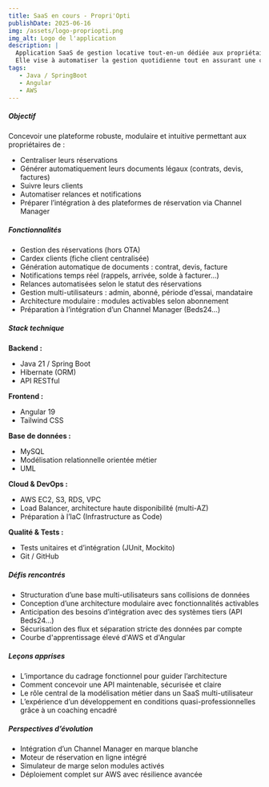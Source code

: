 ```yaml
---
title: SaaS en cours - Propri'Opti
publishDate: 2025-06-16
img: /assets/logo-propriopti.png 
img_alt: Logo de l'application
description: |
  Application SaaS de gestion locative tout-en-un dédiée aux propriétaires de gîtes, chambres d’hôtes et locations touristiques.  
  Elle vise à automatiser la gestion quotidienne tout en assurant une cohérence métier et une évolutivité technique.
tags:
   - Java / SpringBoot
   - Angular
   - AWS
---
```

##### Objectif

Concevoir une plateforme robuste, modulaire et intuitive permettant aux propriétaires de :

* Centraliser leurs réservations
* Générer automatiquement leurs documents légaux (contrats, devis, factures)
* Suivre leurs clients
* Automatiser relances et notifications
* Préparer l’intégration à des plateformes de réservation via Channel Manager



##### Fonctionnalités

* Gestion des réservations (hors OTA)
* Cardex clients (fiche client centralisée)
* Génération automatique de documents : contrat, devis, facture
* Notifications temps réel (rappels, arrivée, solde à facturer…)
* Relances automatisées selon le statut des réservations
* Gestion multi-utilisateurs : admin, abonné, période d’essai, mandataire
* Architecture modulaire : modules activables selon abonnement
* Préparation à l’intégration d’un Channel Manager (Beds24…)



##### Stack technique

**Backend :**
* Java 21 / Spring Boot
* Hibernate (ORM)
* API RESTful

**Frontend :**
* Angular 19
* Tailwind CSS

**Base de données :**
* MySQL 
* Modélisation relationnelle orientée métier 
* UML

**Cloud & DevOps :**
* AWS EC2, S3, RDS, VPC
* Load Balancer, architecture haute disponibilité (multi-AZ)
* Préparation à l’IaC (Infrastructure as Code)

**Qualité & Tests :**
* Tests unitaires et d’intégration (JUnit, Mockito)
* Git / GitHub



##### Défis rencontrés

* Structuration d’une base multi-utilisateurs sans collisions de données
* Conception d’une architecture modulaire avec fonctionnalités activables
* Anticipation des besoins d’intégration avec des systèmes tiers (API Beds24…)
* Sécurisation des flux et séparation stricte des données par compte
* Courbe d'apprentissage élevé d'AWS et d'Angular 



##### Leçons apprises

* L’importance du cadrage fonctionnel pour guider l’architecture
* Comment concevoir une API maintenable, sécurisée et claire
* Le rôle central de la modélisation métier dans un SaaS multi-utilisateur
* L’expérience d’un développement en conditions quasi-professionnelles grâce à un coaching encadré



##### Perspectives d’évolution

* Intégration d’un Channel Manager en marque blanche
* Moteur de réservation en ligne intégré
* Simulateur de marge selon modules activés
* Déploiement complet sur AWS avec résilience avancée




